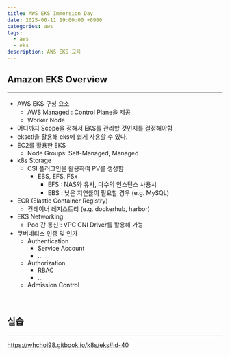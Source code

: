```yaml
---
title: AWS EKS Immersion Day
date: 2025-06-11 19:00:00 +0900
categories: aws
tags:
  - aws
  - eks
description: AWS EKS 교육
---
```


## Amazon EKS Overview
---

- AWS EKS 구성 요소
    - AWS Managed : Control Plane을 제공
    - Worker Node
- 어디까지 Scope을 정해서 EKS를 관리할 것인지를 결정해야함
- eksctl을 활용해 eks에 쉽게 사용할 수 있다.
- EC2를 활용한 EKS
    - Node Groups: Self-Managed, Managed 
- k8s Storage
    - CSI 플러그인을 활용하여 PV를 생성함
        - EBS, EFS, FSx
            - EFS : NAS와 유사, 다수의 인스턴스 사용시
            - EBS : 낮은 지연률이 필요할 경우 (e.g. MySQL)
- ECR (Elastic Container Registry)
    - 컨테이너 레지스트리 (e.g. dockerhub, harbor)
- EKS Networking
    - Pod 간 통신 : VPC CNI Driver를 활용해 가능
- 쿠버네티스 인증 및 인가
    - Authentication
        - Service Account
        - ...
    - Authorization
        - RBAC
        - ...
    - Admission Control

<br/>

## 실습
---

https://whchoi98.gitbook.io/k8s/eks#id-40